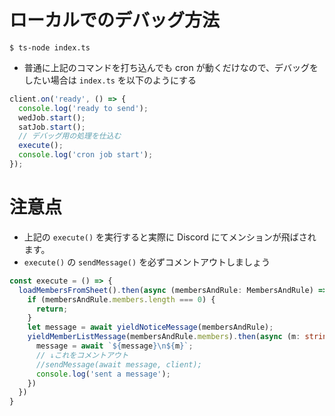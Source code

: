 # ローカルでのデバッグ方法

```
$ ts-node index.ts
```

* 普通に上記のコマンドを打ち込んでも cron が動くだけなので、デバッグをしたい場合は `index.ts` を以下のようにする

```ts
client.on('ready', () => {
  console.log('ready to send');
  wedJob.start();
  satJob.start();
  // デバッグ用の処理を仕込む
  execute();
  console.log('cron job start');
});
```

# 注意点

* 上記の `execute()` を実行すると実際に Discord にてメンションが飛ばされます。
* `execute()` の `sendMessage()` を必ずコメントアウトしましょう

```ts
const execute = () => {
  loadMembersFromSheet().then(async (membersAndRule: MembersAndRule) => {
    if (membersAndRule.members.length === 0) {
      return;
    }
    let message = await yieldNoticeMessage(membersAndRule);
    yieldMemberListMessage(membersAndRule.members).then(async (m: string) => {
      message = await `${message}\n${m}`;
      // ↓これをコメントアウト
      //sendMessage(await message, client);
      console.log('sent a message');
    })
  })
}
```
